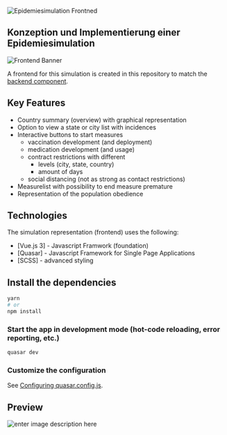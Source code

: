 
![Epidemiesimulation Frontned](https://i.ibb.co/8YVf770/Frontend.png)

## Konzeption und Implementierung einer Epidemiesimulation 
![Frontend Banner](https://img.shields.io/github/last-commit/keyboardassassin/Epidemiesimulation)

A frontend for this simulation is created in this repository to match the [backend component](https://github.com/KeyboardAssassin/Epidemiesimulation).

## Key Features

- Country summary (overview) with graphical representation 
- Option to view a state or city list with incidences
- Interactive buttons to start measures 
	- vaccination development (and deployment)
	- medication development (and usage)
	- contract restrictions with different
		-  levels (city, state, country)
		- amount of days
	- social distancing (not as strong as contact restrictions)
- Measurelist with possibility to end measure premature
- Representation of the population obedience

## Technologies

The simulation representation (frontend) uses the following:

- [Vue.js 3] - Javascript Framwork (foundation)
- [Quasar] - Javascript Framework for Single Page Applications
- [SCSS] - advanced styling

## Install the dependencies

```bash
yarn
# or
npm install
```

### Start the app in development mode (hot-code reloading, error reporting, etc.)

```bash
quasar dev
```




### Customize the configuration

See [Configuring quasar.config.js](https://v2.quasar.dev/quasar-cli-webpack/quasar-config-js).


## Preview

![enter image description here](https://i.ibb.co/0268HyN/Simulation-1.png)